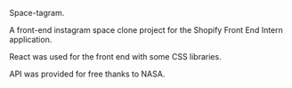 Space-tagram.

A front-end instagram space clone project for the Shopify Front End Intern application.

React was used for the front end with some CSS libraries.

API was provided for free thanks to NASA. 
